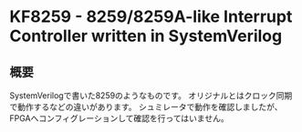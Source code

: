 # KF8259 - 8259/8259A-like Interrupt Controller written in SystemVerilog

## 概要
SystemVerilogで書いた8259のようなものです。
オリジナルとはクロック同期で動作するなどの違いがあります。
シュミレータで動作を確認しましたが、FPGAへコンフィグレーションして確認を行ってはいません。


